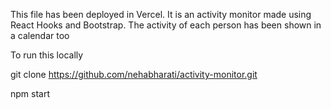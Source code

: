 This file has been deployed in Vercel. 
It is an activity monitor made using React Hooks and Bootstrap.
The activity of each person has been shown in a calendar too

To run this locally

git clone https://github.com/nehabharati/activity-monitor.git



npm start
